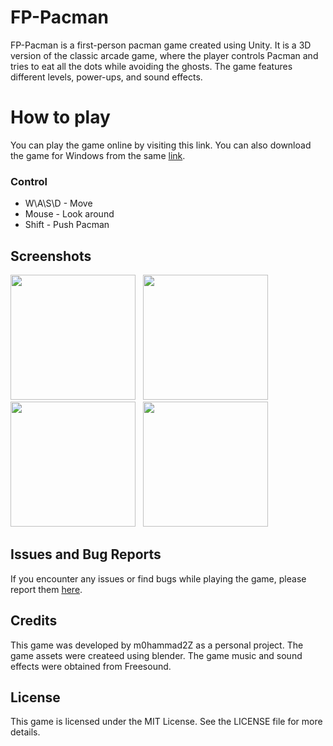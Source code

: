# FP-Pacman
FP-Pacman is a first-person pacman game created using Unity. It is a 3D version of the classic arcade game, where the player controls Pacman and tries to eat all the dots while avoiding the ghosts. The game features different levels, power-ups, and sound effects.

# How to play
You can play the game online by visiting this link. You can also download the game for Windows from the same <a href="https://levelup0.itch.io/fp-pacman">link</a>.
### Сontrol

- W\A\S\D - Move
- Mouse - Look around
- Shift - Push Pacman

## Screenshots
<img src="https://img.itch.zone/aW1hZ2UvMjEwNjg5MC8xMjQwNDM2MS5wbmc=/347x500/bN8KOT.png" width=200 >&nbsp; &nbsp;<img src="https://img.itch.zone/aW1hZ2UvMjEwNjg5MC8xMjQwNDM2MC5wbmc=/original/JDyleC.png" width=200 >&nbsp; &nbsp; <img src="https://img.itch.zone/aW1hZ2UvMjEwNjg5MC8xMjQwNDM2My5wbmc=/347x500/O5wBvB.png" width=200 >&nbsp; &nbsp;<img src="https://img.itch.zone/aW1hZ2UvMjEwNjg5MC8xMjQwNDM2Mi5wbmc=/347x500/V%2BZMND.png" width=200 >

## Issues and Bug Reports
If you encounter any issues or find bugs while playing the game, please report them <a href="https://github.com/m0hammad2Z/FP-Pacman/issues">here</a>.

## Credits
This game was developed by m0hammad2Z as a personal project. The game assets were createed using blender. The game music and sound effects were obtained from Freesound.

## License
This game is licensed under the MIT License. See the LICENSE file for more details.
